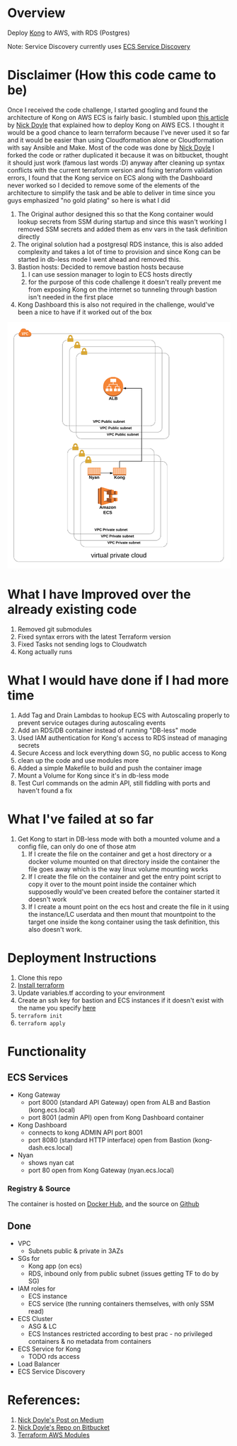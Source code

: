 # Overview

Deploy [Kong](https://konghq.com/kong-community-edition/) to AWS, with RDS (Postgres)


Note: Service Discovery currently uses [ECS Service Discovery](https://docs.aws.amazon.com/AmazonECS/latest/developerguide/service-discovery.html)

# Disclaimer (How this code came to be)
Once I received the code challenge, I started googling and found the architecture of Kong on AWS ECS is fairly basic. I stumbled upon [this article](https://medium.com/@nick.p.doyle/deploying-kong-to-aws-elastic-container-service-with-terraform-9de83d7e21) by [Nick Doyle](https://bitbucket.org/%7B5d0aaa3a-ab6b-4079-8249-6632d8831d28%7D/) that explained how to deploy Kong on AWS ECS. I thought it would be a good chance to learn terraform because I've never used it so far and it would be easier than using Cloudformation alone or Cloudformation with say Ansible and Make.
Most of the code was done by [Nick Doyle](https://bitbucket.org/%7B5d0aaa3a-ab6b-4079-8249-6632d8831d28%7D/) I forked the code or rather duplicated it because it was on bitbucket, thought it should just work (famous last words :D) anyway after cleaning up syntax conflicts with the current terraform version and fixing terraform validation errors, I found that the Kong service on ECS along with the Dashboard never worked so I decided to remove some of the elements of the architecture to simplify the task and be able to deliver in time since you guys emphasized "no gold plating" so here is what I did

1. The Original author designed this so that the Kong container would lookup secrets from SSM during startup and since this wasn't working I removed SSM secrets and added them as env vars in the task definition directly
2. The original solution had a postgresql RDS instance, this is also added complexity and takes a lot of time to provision and since Kong can be started in db-less mode I went ahead and removed this.
3. Bastion hosts: Decided to remove bastion hosts because 
   1. I can use session manager to login to ECS hosts directly
   2. for the purpose of this code challenge it doesn't really prevent me from exposing Kong on the internet so tunneling through bastion isn't needed in the first place
4. Kong Dashboard this is also not required in the challenge, would've been a nice to have if it worked out of the box

![Architecture](doc/img/architecture.png)

# What I have Improved over the already existing code
1. Removed git submodules
2. Fixed syntax errors with the latest Terraform version
3. Fixed Tasks not sending logs to Cloudwatch
4. Kong actually runs


# What I would have done if I had more time
1. Add Tag and Drain Lambdas to hookup ECS with Autoscaling properly to prevent service outages during autoscaling events
2. Add an RDS/DB container instead of running "DB-less" mode
3. Used IAM authentication for Kong's access to RDS instead of managing secrets
4. Secure Access and lock everything down SG, no public access to Kong
5. clean up the code and use modules more
6. Added a simple Makefile to build and push the container image
7. Mount a Volume for Kong since it's in db-less mode
8. Test Curl commands on the admin API, still fiddling with ports and haven't found a fix

# What I've failed at so far
1. Get Kong to start in DB-less mode with both a mounted volume and a config file, can only do one of those atm
   1. If I create the file on the container and get a host directory or a docker volume mounted on that directory inside the container the file goes away which is the way linux volume mounting works
   2. If I create the file on the container and get the entry point script to copy it over to the mount point inside the container which supposedly would've been created before the container started it doesn't work
   3. If I create a mount point on the ecs host and create the file in it using the  instance/LC userdata and then mount that mountpoint to the target one inside the kong container using the task definition, this also doesn't work.


# Deployment Instructions

1. Clone this repo
2. [Install terraform](https://www.terraform.io/intro/getting-started/install.html)
3. Update variables.tf according to your environment
4. Create an ssh key for bastion and ECS instances if it doesn't exist with the name you specify [here](https://github.com/mdesouky/AWS-Kong-ECS/blob/master/variables.tf#L7-L9)
5. `terraform init`
6. `terraform apply`

# Functionality

## ECS Services

- Kong Gateway
    - port 8000 (standard API Gateway) open from ALB and Bastion (kong.ecs.local)
    - port 8001 (admin API) open from Kong Dashboard container
- Kong Dashboard
    - connects to kong ADMIN API port 8001
    - port 8080 (standard HTTP interface) open from Bastion (kong-dash.ecs.local)
- Nyan
    - shows nyan cat
    - port 80 open from Kong Gateway (nyan.ecs.local)


### Registry & Source

The container is hosted on [Docker Hub](https://hub.docker.com/r/mdesouky/kong), and the source on [Github](https://github.com/mdesouky/AWS-Kong-ECS/blob/master/Dockerfile)

## Done

- VPC
    - Subnets public & private in 3AZs
- SGs for
    - Kong app (on ecs)
    - RDS, inbound only from public subnet (issues getting TF to do by SG)
- IAM roles for
    - ECS instance
    - ECS service (the running containers themselves, with only SSM read)
- ECS Cluster
    - ASG & LC
    - ECS Instances restricted according to best prac - no privileged containers & no metadata from containers
- ECS Service for Kong
    - TODO rds access
- Load Balancer
- ECS Service Discovery

#

# References:
1. [Nick Doyle's Post on Medium](https://medium.com/@nick.p.doyle/deploying-kong-to-aws-elastic-container-service-with-terraform-9de83d7e21)
2. [Nick Doyle's Repo on Bitbucket](https://bitbucket.org/nick_doyle/kong_aws_terraform/src/master/)
3. [Terraform AWS Modules](https://github.com/terraform-aws-modules)


